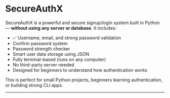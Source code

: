 # SecureAuthX 

SecureAuthX is a powerful and secure signup/login system built in Python — **without using any server or database**. It includes:

- ✅ Username, email, and strong password validation
-  Confirm password system
-  Password strength checker
-  Smart user data storage using JSON
-  Fully terminal-based (runs on any computer)
-  No third-party server needed
-  Designed for beginners to understand how authentication works

This is perfect for small Python projects, beginners learning authentication, or building strong CLI apps.

---
